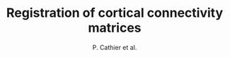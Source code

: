 ---
cat: gaia
subcat: architecture
bestof: false
author: P. Cathier et al.
title: Registration of cortical connectivity matrices
year: 2006
type: misc
---